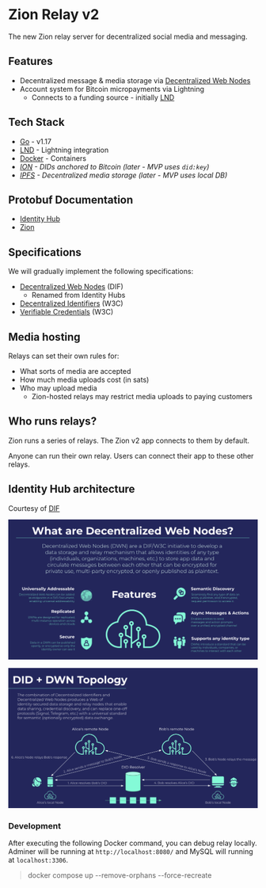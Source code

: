 # Zion Relay v2

The new Zion relay server for decentralized social media and messaging.

## Features
- Decentralized message & media storage via [Decentralized Web Nodes](https://identity.foundation/decentralized-web-node/spec/)
- Account system for Bitcoin micropayments via Lightning
  - Connects to a funding source - initially [LND](https://github.com/lightningnetwork/lnd)

## Tech Stack
- [Go](https://go.dev/) - v1.17
- [LND](https://github.com/lightningnetwork/lnd) - Lightning integration
- [Docker](https://www.docker.com/) - Containers
- _[ION](https://identity.foundation/ion/) - DIDs anchored to Bitcoin (later - MVP uses `did:key`)_
- _[IPFS](https://docs.ipfs.io/concepts/what-is-ipfs/) - Decentralized media storage (later - MVP uses local DB)_

## Protobuf Documentation
- [Identity Hub](docs/grpc-identityhub.md)
- [Zion](docs/grpc-zion.md)

## Specifications
We will gradually implement the following specifications:
- [Decentralized Web Nodes](https://identity.foundation/decentralized-web-node/spec/) (DIF)
  - Renamed from Identity Hubs
- [Decentralized Identifiers](https://www.w3.org/TR/did-core/) (W3C)
- [Verifiable Credentials](https://www.w3.org/TR/vc-data-model/) (W3C)

## Media hosting

Relays can set their own rules for:

- What sorts of media are accepted
- How much media uploads cost (in sats)
- Who may upload media
  - Zion-hosted relays may restrict media uploads to paying customers

## Who runs relays?

Zion runs a series of relays. The Zion v2 app connects to them by default.

Anyone can run their own relay. Users can connect their app to these other relays.

## Identity Hub architecture

Courtesy of [DIF](https://identity.foundation/)

![What are Decentralized Web Nodes?](docs/images/dwn1.png)

![DID + DWN Topology](docs/images/dwn2.png)

### Development

After executing the following Docker command, you can debug relay locally. Adminer will be running at `http://localhost:8080/` and MySQL will running at `localhost:3306`.

> docker compose up --remove-orphans --force-recreate

